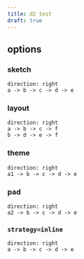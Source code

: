 ```yaml
---
title: d2 test
draft: true
---
```


## options

### sketch

```d2 sketch
direction: right
a -> b -> c -> d -> e
```

### layout

```d2 layout=elk
direction: right
a -> b -> c -> f
b -> d -> e -> f
```

### theme

```d2 theme=101
direction: right
a1 -> b -> c -> d -> e
```

### pad

```d2 pad=1
direction: right
a2 -> b -> c -> d -> e
```

### `strategy=inline`

```d2 strategy=inline
direction: right
a -> b -> c -> d -> e
```
